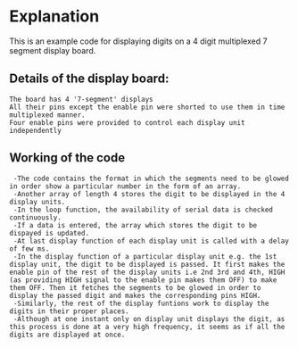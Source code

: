 # Explanation
This is an example code for displaying digits on a 4 digit multiplexed 7 segment display board. 

## Details of the display board:
    The board has 4 '7-segment' displays 
    All their pins except the enable pin were shorted to use them in time multiplexed manner. 
    Four enable pins were provided to control each display unit independently 
  
## Working of the code

     -The code contains the format in which the segments need to be glowed in order show a particular number in the form of an array.
     -Another array of length 4 stores the digit to be displayed in the 4 display units.
     -In the loop function, the availability of serial data is checked continuously.
     -If a data is entered, the array which stores the digit to be dispayed is updated.
     -At last display function of each display unit is called with a delay of few ms.
     -In the display function of a particular display unit e.g. the 1st display unit, the digit to be displayed is passed. It first makes the enable pin of the rest of the display units i.e 2nd 3rd and 4th, HIGH (as providing HIGH signal to the enable pin makes them OFF) to make them OFF. Then it fetches the segments to be glowed in order to display the passed digit and makes the corresponding pins HIGH.
     -Similarly, the rest of the display funtions work to display the digits in their proper places.
     -Although at one instant only on display unit displays the digit, as this process is done at a very high frequency, it seems as if all the digits are displayed at once.


